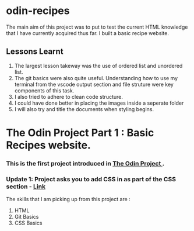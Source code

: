 # odin-recipes

The main aim of this project was to put to test the current HTML knowledge that I have currently acquired thus far.
I built a basic recipe website.

## Lessons Learnt 

1. The largest lesson takeway was the use of ordered list and unordered list.
2. The git basics were also quite useful. Understanding how to use my terminal from the vscode output section and file struture were key components of this task.
3. I also tried to adhere to clean code structure. 
4. I could have done better in placing the images inside a seperate folder
5. I will also try and title the documents when styling begins.


# The Odin Project Part 1 : Basic Recipes website. 

### This is the first project introduced in <a href ="https://www.theodinproject.com/paths/foundations/courses/foundations/lessons/recipes"> The Odin Project </a>.

### Update 1: Project asks you to add CSS in as part of the CSS section - <a href="https://www.theodinproject.com/paths/foundations/courses/foundations/lessons/css-foundations"> Link </a>


The skills that I am picking up from this project are :
1. HTML
2. Git Basics
3. CSS Basics